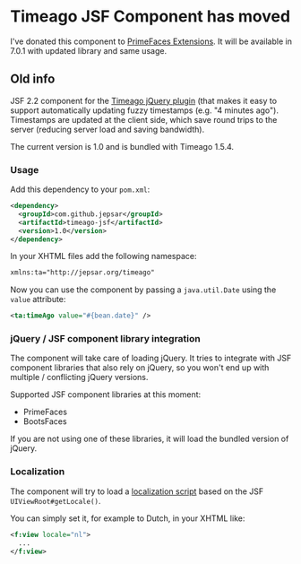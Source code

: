 # Timeago JSF Component has moved

I've donated this component to [PrimeFaces Extensions](https://github.com/primefaces-extensions/core).
It will be available in 7.0.1 with updated library and same usage.

## Old info

JSF 2.2 component for the [Timeago jQuery plugin](https://github.com/rmm5t/jquery-timeago) (that makes it easy to
support automatically updating fuzzy timestamps (e.g. "4 minutes ago"). Timestamps are updated at the client side, which
save round trips to the server (reducing server load and saving bandwidth).

The current version is 1.0 and is bundled with Timeago 1.5.4.

### Usage

Add this dependency to your `pom.xml`:

````xml
<dependency>
  <groupId>com.github.jepsar</groupId>
  <artifactId>timeago-jsf</artifactId>
  <version>1.0</version>
</dependency>
````

In your XHTML files add the following namespace:

````xml
xmlns:ta="http://jepsar.org/timeago"
````

Now you can use the component by passing a `java.util.Date` using the `value` attribute:

````xml
<ta:timeAgo value="#{bean.date}" />
````

### jQuery / JSF component library integration

The component will take care of loading jQuery. It tries to integrate with JSF component libraries that also rely on
jQuery, so you won't end up with multiple / conflicting jQuery versions.

Supported JSF component libraries at this moment:

* PrimeFaces
* BootsFaces

If you are not using one of these libraries, it will load the bundled version of jQuery.

### Localization

The component will try to load a [localization script](https://github.com/jepsar/Timeago-JSF-Component/tree/master/src/main/resources/META-INF/resources/jepsar/locale)
based on the JSF `UIViewRoot#getLocale()`.

You can simply set it, for example to Dutch, in your XHTML like:

````xml
<f:view locale="nl">
  ...
</f:view>
````
